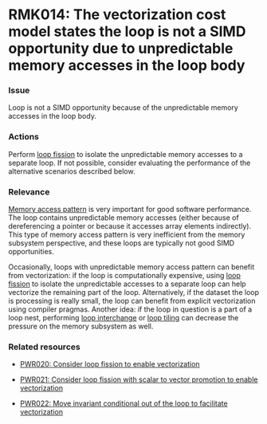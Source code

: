 # RMK014: The vectorization cost model states the loop is not a SIMD opportunity due to unpredictable memory accesses in the loop body

### Issue

Loop is not a SIMD opportunity because of the unpredictable memory accesses in
the loop body.

### Actions

Perform [loop fission](../../Glossary/Loop-fission.md) to isolate the
unpredictable memory accesses to a separate loop. If not possible, consider
evaluating the performance of the alternative scenarios described below.

### Relevance

[Memory access pattern](../../Glossary/Memory-access-pattern.md) is very important
for good software performance. The loop contains unpredictable memory accesses
(either because of dereferencing a pointer or because it accesses array elements
indirectly). This type of memory access pattern is very inefficient from the
memory subsystem perspective, and these loops are typically not good SIMD
opportunities.

Occasionally, loops with unpredictable memory access pattern can benefit from
vectorization: if the loop is computationally expensive, using
[loop fission](../../Glossary/Loop-fission.md) to isolate the unpredictable accesses
to a separate loop can help vectorize the remaining part of the loop.
Alternatively, if the dataset the loop is processing is really small, the loop
can benefit from explicit vectorization using compiler pragmas. Another idea:
if the loop in question is a part of a loop nest, performing
[loop interchange](../../Glossary/Loop-interchange.md) or
[loop tiling](../../Glossary/Loop-tiling.md) can decrease the pressure on the memory
subsystem as well.

### Related resources

* [PWR020: Consider loop fission to enable vectorization](../PWR020/README.md)

* [PWR021: Consider loop fission with scalar to vector promotion to enable vectorization](../PWR021/README.md)

* [PWR022: Move invariant conditional out of the loop to facilitate vectorization](../PWR022/README.md)
